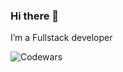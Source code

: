 ### Hi there 👋

I’m a Fullstack developer

![Codewars](https://github.r2v.ch/codewars?user=Andrey23500&top_languages=true)
